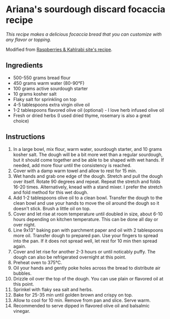 # Ariana's sourdough discard focaccia recipe

*This recipe makes a delicious focaccia bread that you can customize with any flavor or topping.*

Modified from [Raspberries & Kahlrabi site's recipe](https://www.raspberriesandkohlrabi.com/baked-sourdough-chicken-tenders/).  

## Ingredients

- 500-550 grams bread flour
- 450 grams warm water (80-90°F)
- 100 grams active sourdough starter 
- 10 grams kosher salt
- Flaky salt for sprinkling on top
- 4-5 tablespoons extra virgin olive oil 
- 1-2 tablespoons flavored olive oil (optional) - I love herb infused olive oil 
- Fresh or dried herbs (I used dried thyme, rosemary is also a great choice)

## Instructions 

1. In a large bowl, mix flour, warm water, sourdough starter, and 10 grams kosher salt. The dough will be a bit more wet than a regular sourdough, but it should come together and be able to be shaped with wet hands. If needed, add more flour until the consistency is reached. 
2. Cover with a damp warm towel and allow to rest for 15 min. 
3. Wet hands and grab one edge of the dough. Stretch and pull the dough over itself. Rotate 90 degrees and repeat. Repeat the stretch and folds 16-20 times. Alternatively, knead with a stand mixer. I prefer the stretch and fold method for this wet dough.  
4. Add 1-2 tablespoons olive oil to a clean bowl. Transfer the dough to the clean bowl and use your hands to move the oil around the dough so it doesn't stick. Brush a little oil on top. 
5. Cover and let rise at room temperature until doubled in size, about 6-10 hours depending on kitchen temperature. This can be done all day or over night. 
6. Line 9x13" baking pan with parchment paper and oil with 2 tablespoons more oil. Transfer dough to prepared pan. Use your fingers to spread into the pan. If it does not spread well, let rest for 10 min then spread again. 
7. Cover and let rise for another 2-3 hours or until noticably puffy. The dough can also be refrigerated overnight at this point. 
8. Preheat oven to 375°C. 
9. Oil your hands and gently poke holes across the bread to distribute air bubbles. 
10. Drizzle oil over the top of the dough. You can use plain or flavored oil at this point. 
11. Sprinkel with flaky sea salt and herbs. 
12. Bake for 25-35 min until golden brown and crispy on top. 
13. Allow to cool for 10 min. Remove from pan and slice. Serve warm. 
14. Recommended to serve dipped in flavored olive oil and balsalmic vinegar.  

  